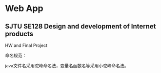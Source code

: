 # Web App
## SJTU SE128 Design and development of Internet products
HW and Final Project

命名规范：

java文件名采用驼峰命名法，变量名函数名等采用小驼峰命名法。